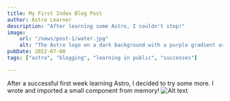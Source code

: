 ```yaml
---
title: My First Index Blog Post
author: Astro Learner
description: "After learning some Astro, I couldn't stop!"
image:
    url: "/news/post-1/water.jpg"
    alt: "The Astro logo on a dark background with a purple gradient arc."
pubDate: 2022-07-08
tags: ["astro", "blogging", "learning in public", "successes"]

---
```

After a successful first week learning Astro, I decided to try some more. I wrote and imported a small component from memory!
![Alt text](water.jpg)